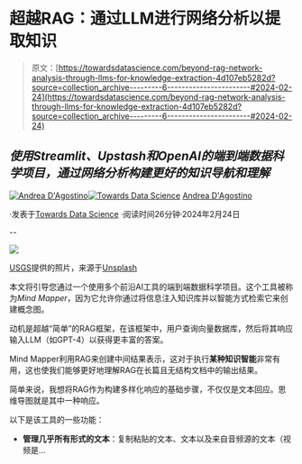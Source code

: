 # 超越RAG：通过LLM进行网络分析以提取知识

> 原文：[https://towardsdatascience.com/beyond-rag-network-analysis-through-llms-for-knowledge-extraction-4d107eb5282d?source=collection_archive---------6-----------------------#2024-02-24](https://towardsdatascience.com/beyond-rag-network-analysis-through-llms-for-knowledge-extraction-4d107eb5282d?source=collection_archive---------6-----------------------#2024-02-24)

## *使用Streamlit、Upstash和OpenAI的端到端数据科学项目，通过网络分析构建更好的知识导航和理解*

[](https://medium.com/@theDrewDag?source=post_page---byline--4d107eb5282d--------------------------------)[![Andrea D'Agostino](../Images/58c7c218815f25278aae59cea44d8771.png)](https://medium.com/@theDrewDag?source=post_page---byline--4d107eb5282d--------------------------------)[](https://towardsdatascience.com/?source=post_page---byline--4d107eb5282d--------------------------------)[![Towards Data Science](../Images/a6ff2676ffcc0c7aad8aaf1d79379785.png)](https://towardsdatascience.com/?source=post_page---byline--4d107eb5282d--------------------------------) [Andrea D'Agostino](https://medium.com/@theDrewDag?source=post_page---byline--4d107eb5282d--------------------------------)

·发表于[Towards Data Science](https://towardsdatascience.com/?source=post_page---byline--4d107eb5282d--------------------------------) ·阅读时间26分钟·2024年2月24日

--

![](../Images/358d064472f4b857338b33cc49a3a91f.png)

[USGS](https://unsplash.com/@usgs?utm_source=medium&utm_medium=referral)提供的照片，来源于[Unsplash](https://unsplash.com/?utm_source=medium&utm_medium=referral)

本文将引导您通过一个使用多个前沿AI工具的端到端数据科学项目。这个工具被称为*Mind Mapper*，因为它允许你通过将信息注入知识库并以智能方式检索它来创建概念图。

动机是超越“简单”的RAG框架，在该框架中，用户查询向量数据库，然后将其响应输入LLM（如GPT-4）以获得更丰富的答案。

Mind Mapper利用RAG来创建中间结果表示，这对于执行**某种知识智能**非常有用，这也使我们能够更好地理解RAG在长篇且无结构文档中的输出结果。

简单来说，我想将RAG作为构建多样化响应的基础步骤，不仅仅是文本回应。思维导图就是其中一种响应。

以下是该工具的一些功能：

+   **管理几乎所有形式的文本**：复制粘贴的文本、文本以及来自音频源的文本（视频是...
